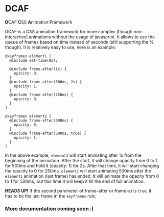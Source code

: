 # DCAF

**D**CAF **C**SS **A**nimation **F**ramework

DCAF is a CSS animation framework for more complex (though non-interactive) animations without the usage of javascript. 
It allows to use the queue of frames based on time instead of seconds (still supporting the % though). It is relatively 
easy to use, here is an example:

```
@keyframes element1 {
  @include set-time(0s);

  @include frame-after(1s) {
    opacity: 0;
  }
  @include frame-after(500ms, 2s) {
    opacity: 1;
  }
  @include frame-after(250ms) {
    opacity: 0;
  }
}

@keyframes element2 {
  @include frame-after(500ms) {
    opacity: 0;
  }
  @include frame-after(500ms, true) {
    opacity: 1;
  }
}
```

In the above example, `element1` will start animating after 1s from the beginning of the animation. After the start,
it will change opacity from 0 to 1 for 500ms and hold it (opacity: 1) for 2s. After that time, it will start changing
the opacity to 0 for 250ms. `element2` will start animating 500ms after the `element1` animation (last frame) has ended.
It will animate the opacity from 0 to 1 for 500ms, but this time it will keep it till the end of full animation.

**HEADS UP!**
If the second parameter of frame-after or frame-at is `true`, it has to be the last frame in the `keyframes` rule.

### More documentation coming soon :)
